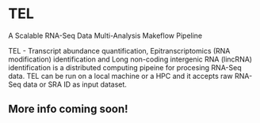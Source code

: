 # TEL
A Scalable RNA-Seq Data Multi-Analysis Makeflow Pipeline 

TEL - Transcript abundance quantification, Epitranscriptomics (RNA modification) identification and Long non-coding intergenic RNA (lincRNA) identification is a distributed computing pipeine for procesing RNA-Seq data. TEL can be run on a local machine or a HPC and it accepts raw RNA-Seq data or SRA ID as input dataset.

## More info coming soon!
